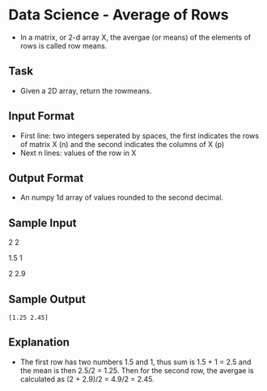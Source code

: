 # Data Science - Average of Rows
* In a matrix, or 2-d array X, the avergae (or means) of the elements of rows is called row means. 

## Task
* Given a 2D array, return the rowmeans. 

## Input Format
* First line: two integers seperated by spaces, the first indicates the rows of matrix X (n) and the second indicates the columns of X (p) 
* Next n lines: values of the row in X

## Output Format
* An numpy 1d array of values rounded to the second decimal. 

## Sample Input
2 2

1.5 1

2 2.9

## Sample Output
``` [1.25 2.45] ```

## Explanation 
* The first row has two numbers 1.5 and 1, thus sum is 1.5 + 1 = 2.5 and the mean is then 2.5/2 = 1.25. Then for the second row, the avergae is calculated as (2 + 2.9)/2 = 4.9/2 = 2.45.